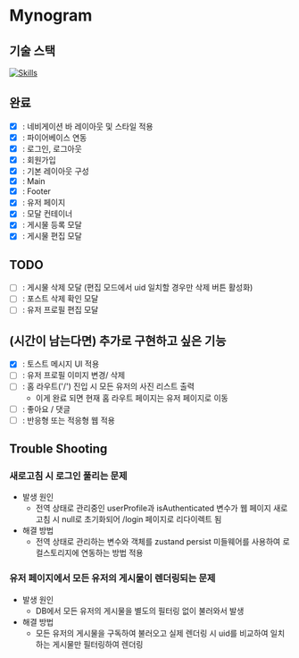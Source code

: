 # Mynogram

## 기술 스택
[![Skills](https://skillicons.dev/icons?i=react,ts,tailwind,firebase)](https://skillicons.dev)

## 완료
- [x] : 네비게이션 바 레이아웃 및 스타일 적용
- [x] : 파이어베이스 연동
- [x] : 로그인, 로그아웃
- [x] : 회원가입
- [x] : 기본 레이아웃 구성
- [x] : Main
- [x] : Footer
- [x] : 유저 페이지
- [x] : 모달 컨테이너
- [x] : 게시물 등록 모달
- [x] : 게시물 편집 모달

## TODO
- [ ] : 게시물 삭제 모달 (편집 모드에서 uid 일치할 경우만 삭제 버튼 활성화)
- [ ] : 포스트 삭제 확인 모달
- [ ] : 유저 프로필 편집 모달

## (시간이 남는다면) 추가로 구현하고 싶은 기능
- [x] : 토스트 메시지 UI 적용
- [ ] : 유저 프로필 이미지 변경/ 삭제
- [ ] : 홈 라우트('/') 진입 시 모든 유저의 사진 리스트 출력 
  - 이게 완료 되면 현재 홈 라우트 페이지는 유저 페이지로 이동
- [ ] : 좋아요 / 댓글
- [ ] : 반응형 또는 적응형 웹 적용

## Trouble Shooting
### 새로고침 시 로그인 풀리는 문제
  - 발생 원인
    - 전역 상태로 관리중인 userProfile과 isAuthenticated 변수가 웹 페이지 새로 고침 시 null로 초기화되어 /login 페이지로 리다이렉트 됨 
  - 해결 방법
    - 전역 상태로 관리하는 변수와 객체를 zustand persist 미들웨어를 사용하여 로컬스토리지에 연동하는 방법 적용
### 유저 페이지에서 모든 유저의 게시물이 렌더링되는 문제
  - 발생 원인
    - DB에서 모든 유저의 게시물을 별도의 필터링 없이 불러와서 발생
  - 해결 방법
    - 모든 유저의 게시물을 구독하여 불러오고 실제 렌더링 시 uid를 비교하여 일치하는 게시물만 필터링하여 렌더링
  
